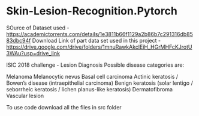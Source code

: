 # Skin-Lesion-Recognition.Pytorch

SOurce of Dataset used - https://academictorrents.com/details/1e3811b66f1129a2b86b7c291316db8583dbc94f
Download Link of part data set used in this project - https://drive.google.com/drive/folders/1mnuRawkAkclEiH_HGrMHFcKJrotU3WAu?usp=drive_link

ISIC 2018 challenge - Lesion Diagnosis
Possible disease categories are:

Melanoma
Melanocytic nevus
Basal cell carcinoma
Actinic keratosis / Bowen’s disease (intraepithelial carcinoma)
Benign keratosis (solar lentigo / seborrheic keratosis / lichen planus-like keratosis)
Dermatofibroma
Vascular lesion

To use code download all the files in src folder
